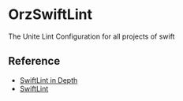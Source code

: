 # OrzSwiftLint

The Unite Lint Configuration for all projects of swift

## Reference

- [SwiftLint in Depth](https://www.kodeco.com/38422105-swiftlint-in-depth)
- [SwiftLint](https://swiftpackageindex.com/realm/SwiftLint)
